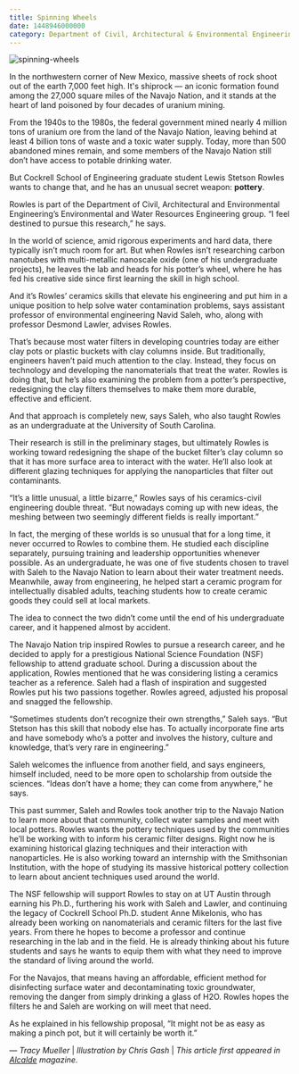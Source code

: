 ```yaml
--- 
title: Spinning Wheels
date: 1448946000000
category: Department of Civil, Architectural & Environmental Engineering | Cockrell School of Engineering
---
```


![spinning-wheels](http://research.utexas.edu/showcase/assets/js/fileman/Uploads/spinning-wheels.jpg)

In the northwestern corner of New Mexico, massive sheets of rock shoot out of the earth 7,000 feet high. It's shiprock — an iconic formation found among the 27,000 square miles of the Navajo Nation, and it stands at the heart of land poisoned by four decades of uranium mining. 

From the 1940s to the 1980s, the federal government mined nearly 4 million tons of uranium ore from the land of the Navajo Nation, leaving behind at least 4 billion tons of waste and a toxic water supply. Today, more than 500 abandoned mines remain, and some members of the Navajo Nation still don’t have access to potable drinking water.

But Cockrell School of Engineering graduate student Lewis Stetson Rowles wants to change that, and he has an unusual secret weapon: **pottery**.

Rowles is part of the Department of Civil, Architectural and Environmental Engineering’s Environmental and Water Resources Engineering group. “I feel destined to pursue this research,” he says.

In the world of science, amid rigorous experiments and hard data, there typically isn’t much room for art. But when Rowles isn’t researching carbon nanotubes with multi-metallic nanoscale oxide (one of his undergraduate projects), he leaves the lab and heads for his potter’s wheel, where he has fed his creative side since first learning the skill in high school.

And it’s Rowles’ ceramics skills that elevate his engineering and put him in a unique position to help solve water contamination problems, says assistant professor of environmental engineering Navid Saleh, who, along with professor Desmond Lawler, advises Rowles.

That’s because most water filters in developing countries today are either clay pots or plastic buckets with clay columns inside. But traditionally, engineers haven’t paid much attention to the clay. Instead, they focus on technology and developing the nanomaterials that treat the water. Rowles is doing that, but he’s also examining the problem from a potter’s perspective, redesigning the clay filters themselves to make them more durable, effective and efficient.

And that approach is completely new, says Saleh, who also taught Rowles as an undergraduate at the University of South Carolina.

Their research is still in the preliminary stages, but ultimately Rowles is working toward redesigning the shape of the bucket filter’s clay column so that it has more surface area to interact with the water. He’ll also look at different glazing techniques for applying the nanoparticles that filter out contaminants.

“It’s a little unusual, a little bizarre,” Rowles says of his ceramics-civil engineering double threat. “But nowadays coming up with new ideas, the meshing between two seemingly different fields is really important.”

In fact, the merging of these worlds is so unusual that for a long time, it never occurred to Rowles to combine them. He studied each discipline separately, pursuing training and leadership opportunities whenever possible. As an undergraduate, he was one of five students chosen to travel with Saleh to the Navajo Nation to learn about their water treatment needs. Meanwhile, away from engineering, he helped start a ceramic program for intellectually disabled adults, teaching students how to create ceramic goods they could sell at local markets.

The idea to connect the two didn’t come until the end of his undergraduate career, and it happened almost by accident.

The Navajo Nation trip inspired Rowles to pursue a research career, and he decided to apply for a prestigious National Science Foundation (NSF) fellowship to attend graduate school. During a discussion about the application, Rowles mentioned that he was considering listing a ceramics teacher as a reference. Saleh had a flash of inspiration and suggested Rowles put his two passions together. Rowles agreed, adjusted his proposal and snagged the fellowship.

“Sometimes students don’t recognize their own strengths,” Saleh says. “But Stetson has this skill that nobody else has. To actually incorporate fine arts and have somebody who’s a potter and involves the history, culture and knowledge, that’s very rare in engineering.”

Saleh welcomes the influence from another field, and says engineers, himself included, need to be more open to scholarship from outside the sciences. “Ideas don’t have a home; they can come from anywhere,” he says.

This past summer, Saleh and Rowles took another trip to the Navajo Nation to learn more about that community, collect water samples and meet with local potters. Rowles wants the pottery techniques used by the communities he’ll be working with to inform his ceramic filter designs. Right now he is examining historical glazing techniques and their interaction with nanoparticles. He is also working toward an internship with the Smithsonian Institution, with the hope of studying its massive historical pottery collection to learn about ancient techniques used around the world.

The NSF fellowship will support Rowles to stay on at UT Austin through earning his Ph.D., furthering his work with Saleh and Lawler, and continuing the legacy of Cockrell School Ph.D. student Anne Mikelonis, who has already been working on nanomaterials and ceramic filters for the last five years. From there he hopes to become a professor and continue researching in the lab and in the field. He is already thinking about his future students and says he wants to equip them with what they need to improve the standard of living around the world.

For the Navajos, that means having an affordable, efficient method for disinfecting surface water and decontaminating toxic groundwater, removing the danger from simply drinking a glass of H2O. Rowles hopes the filters he and Saleh are working on will meet that need.

As he explained in his fellowship proposal, “It might not be as easy as making a pinch pot, but it will certainly be worth it.”

_— Tracy Mueller_ | _Illustration by Chris Gash_ | _This article first appeared in [Alcalde](http://alcalde.texasexes.org/2015/07/spinning-wheels/) magazine._